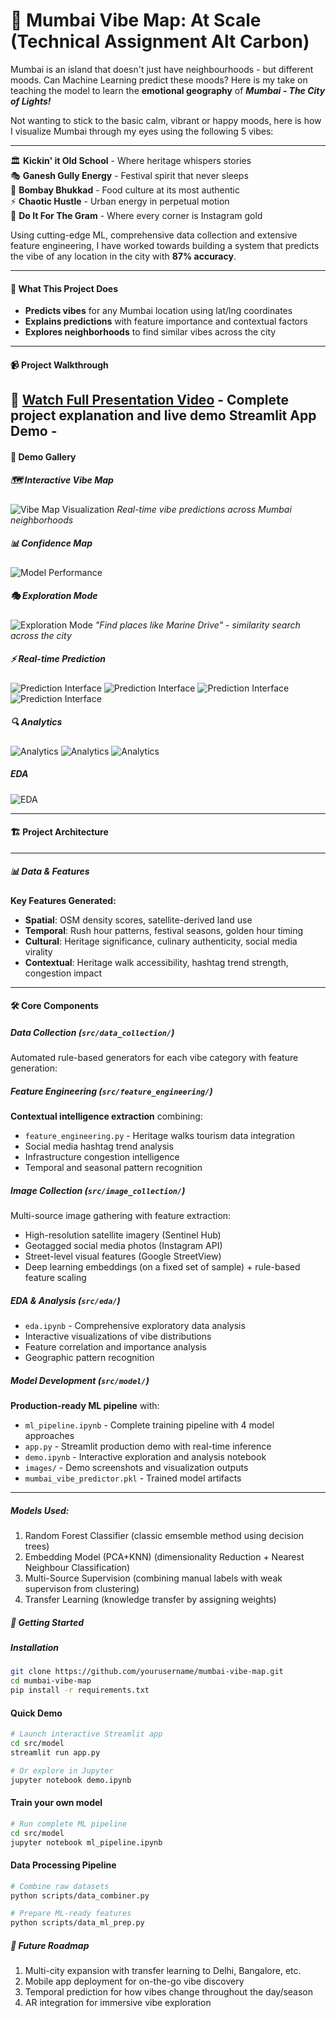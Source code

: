 # 🌆 Mumbai Vibe Map: At Scale (Technical Assignment Alt Carbon)

Mumbai is an island that doesn't just have neighbourhoods - but different moods. Can Machine Learning predict these moods? 
Here is my take on teaching the model to learn the **emotional geography** of **_Mumbai - The City of Lights!_**

Not wanting to stick to the basic calm, vibrant or happy moods, here is how I visualize Mumbai through my eyes using the following 5 vibes:

----------------------------------------------------------------------------------------------------------------------------------------------
🏛️ **Kickin' it Old School** - Where heritage whispers stories  
🎭 **Ganesh Gully Energy** - Festival spirit that never sleeps  
🍛 **Bombay Bhukkad** - Food culture at its most authentic  
⚡ **Chaotic Hustle** - Urban energy in perpetual motion  
📸 **Do It For The Gram** - Where every corner is Instagram gold  

Using cutting-edge ML, comprehensive data collection and extensive feature engineering, I have worked towards building a system that predicts the vibe of any location in the city with **87% accuracy**.

---

#### 🎯 What This Project Does

- **Predicts vibes** for any Mumbai location using lat/lng coordinates
- **Explains predictions** with feature importance and contextual factors
- **Explores neighborhoods** to find similar vibes across the city
---

#### 📹 Project Walkthrough
🎥 **[Watch Full Presentation Video](https://www.loom.com/share/57301bee94ee44aba0c603f4ec4aa2e7?sid=a9e4292b-df78-4081-97aa-d3ecdef4deb7)** - Complete project explanation and live demo
**Streamlit App Demo** - 
---

#### 📸 Demo Gallery

##### 🗺️ Interactive Vibe Map
![Vibe Map Visualization](src/model/images/interactivemap.png)
*Real-time vibe predictions across Mumbai neighborhoods*

##### 📊 Confidence Map 
![Model Performance](src/model/images/confidence.png)


##### 🎭 Exploration Mode
![Exploration Mode](src/model/images/exploration.png)
*"Find places like Marine Drive" - similarity search across the city*

##### ⚡ Real-time Prediction 
![Prediction Interface](src/model/images/prediction1.png)
![Prediction Interface](src/model/images/prediction2.png)
![Prediction Interface](src/model/images/prediction3.png)
![Prediction Interface](src/model/images/prediction4.png)

##### 🔍 Analytics
![Analytics](src/model/images/analytics1.png)
![Analytics](src/model/images/analytics2.png)
![Analytics](src/model/images/analytics3.png)


##### EDA
![EDA](src/model/images/eda.png)

---

#### 🏗️ Project Architecture

---

##### 📊 Data & Features

**Key Features Generated:**
- **Spatial**: OSM density scores, satellite-derived land use
- **Temporal**: Rush hour patterns, festival seasons, golden hour timing
- **Cultural**: Heritage significance, culinary authenticity, social media virality
- **Contextual**: Heritage walk accessibility, hashtag trend strength, congestion impact

---

#### 🛠️ Core Components

##### Data Collection (`src/data_collection/`)
Automated rule-based generators for each vibe category with feature generation:

##### Feature Engineering (`src/feature_engineering/`)
**Contextual intelligence extraction** combining:
- `feature_engineering.py` - Heritage walks tourism data integration
- Social media hashtag trend analysis
- Infrastructure congestion intelligence  
- Temporal and seasonal pattern recognition

##### Image Collection (`src/image_collection/`)
Multi-source image gathering with feature extraction:
 - High-resolution satellite imagery (Sentinel Hub)
- Geotagged social media photos (Instagram API)
- Street-level visual features (Google StreetView)
- Deep learning embeddings (on a fixed set of sample) + rule-based feature scaling

##### EDA & Analysis (`src/eda/`)
- `eda.ipynb` - Comprehensive exploratory data analysis
- Interactive visualizations of vibe distributions
- Feature correlation and importance analysis
- Geographic pattern recognition

##### Model Development (`src/model/`)
**Production-ready ML pipeline** with:
- `ml_pipeline.ipynb` - Complete training pipeline with 4 model approaches
- `app.py` - Streamlit production demo with real-time inference
- `demo.ipynb` - Interactive exploration and analysis notebook
- `images/` - Demo screenshots and visualization outputs
- `mumbai_vibe_predictor.pkl` - Trained model artifacts

---

##### Models Used:
1. Random Forest Classifier (classic emsemble method using decision trees)
2. Embedding Model (PCA+KNN) (dimensionality Reduction + Nearest Neighbour Classification)
3. Multi-Source Supervision (combining manual labels with weak supervison from clustering)
4. Transfer Learning (knowledge transfer by assigning weights)

##### 🚀 Getting Started

##### Installation
```bash
git clone https://github.com/yourusername/mumbai-vibe-map.git
cd mumbai-vibe-map
pip install -r requirements.txt
```

#### Quick Demo
```bash
# Launch interactive Streamlit app
cd src/model
streamlit run app.py

# Or explore in Jupyter
jupyter notebook demo.ipynb
```

#### Train your own model
```bash
# Run complete ML pipeline
cd src/model
jupyter notebook ml_pipeline.ipynb
```
#### Data Processing Pipeline
```bash
# Combine raw datasets
python scripts/data_combiner.py

# Prepare ML-ready features
python scripts/data_ml_prep.py
```

##### 🚀 Future Roadmap

1. Multi-city expansion with transfer learning to Delhi, Bangalore, etc.
2. Mobile app deployment for on-the-go vibe discovery
3. Temporal prediction for how vibes change throughout the day/season
4. AR integration for immersive vibe exploration
